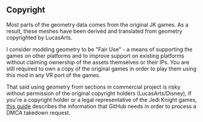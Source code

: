 ## Copyright

Most parts of the geometry data comes from the original JK games. As a result, these meshes have been derived and translated from geometry copyrighted by LucasArts.

I consider modding geometry to be "Fair Use" - a means of supporting the games on other platforms and to improve support on existing platforms without claiming ownership of the assets themselves or their IPs. You are still required to own a copy of the original games in order to play them using this mod in any VR port of the games.

That said using geometry from sections in commercial project is risky without permission of the original copyright holders (LucasArts/Disney), if you're a copyright holder or a legal representative of the Jedi Knight games, [this guide](https://docs.github.com/en/site-policy/content-removal-policies/guide-to-submitting-a-dmca-takedown-notice) describes the information that GitHub needs in order to process a DMCA takedown request.
